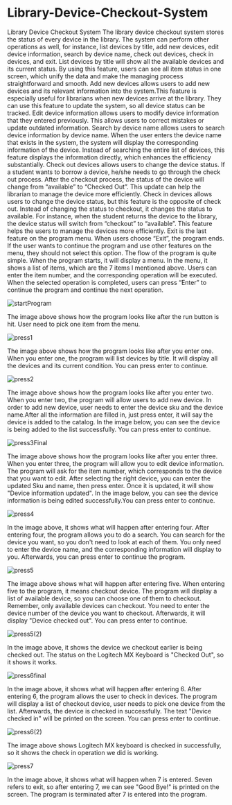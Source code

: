 # Library-Device-Checkout-System


Library Device Checkout System
The library device checkout system stores the status of every device in the library. The system can perform other operations as well, for instance, list devices by title, add new devices, edit device information, search by device name, check out devices, check in devices, and exit.
List devices by title will show all the available devices and its current status. By using this feature, users can see all item status in one screen, which unify the data and make the managing process straightforward and smooth.
Add new devices allows users to add new devices and its relevant information into the system.This feature is especially useful for librarians when new devices arrive at the library. They can use this feature to update the system, so all device status can be tracked.
Edit device information allows users to modify device information that they entered previously. This allows users to correct mistakes or update outdated information.
Search by device name allows users to search device information by device name. When the user enters the device name that exists in the system, the system will display the corresponding information of the device. Instead of searching the entire list of devices, this feature displays the information directly, which enhances the efficiency substantially.
Check out devices allows users to change the device status. If a student wants to borrow a device, he/she needs to go through the check out process. After the checkout process, the status of the device will change from “available” to “Checked Out”. This update can help the librarian to manage the device more efficiently.
Check in devices allows users to change the device status, but this feature is the opposite of check out. Instead of changing the status to checkout, it changes the status to available. For instance, when the student returns the device to the library, the device status will switch from “checkout” to “available”. This feature helps the users to manage the devices more efficiently.
Exit is the last feature on the program menu. When users choose “Exit”, the program ends. If the user wants to continue the program and use other features on the menu, they should not select this option.
The flow of the program is quite simple. When the program starts, it will display a menu. In the menu, it shows a list of items, which are the 7 items I mentioned above. Users can enter the item number, and the corresponding operation will be executed. When the selected operation is completed, users can press “Enter” to continue the program and continue the next operation.


![startProgram](https://github.com/jefjefhui/Library-Device-Checkout-System/assets/73283123/349a9e99-ba97-42f2-81ec-d6db5006a6e2)

The image above shows how the program looks like after the run button is hit. User need to pick one item from the menu.



![press1](https://github.com/jefjefhui/Library-Device-Checkout-System/assets/73283123/0d0449b2-8642-49b9-9304-92069879a5e5)

The image above shows how the program looks like after you enter one. When you enter one, the program will list devices by title. It will display all the devices and its current condition. You can press enter to continue.


![press2](https://github.com/jefjefhui/Library-Device-Checkout-System/assets/73283123/e9e27b93-89d1-4594-8412-e2cfefab1f3a)

The image above shows how the program looks like after you enter two. When you enter two, the program will allow users to add new device. In order to add new device, user needs to enter the device sku and the device name.After all the information are filled in, just press enter, it will say the device is added to the catalog. In the image below, you can see the device is being added to the list successfully. You can press enter to continue.


![press3Final](https://github.com/jefjefhui/Library-Device-Checkout-System/assets/73283123/7562fcfc-37e6-4da6-a551-d34754e9b223)

The image above shows how the program looks like after you enter three. When you enter three, the program will allow you to edit device information. The program will ask for the item number, which corresponds to the device that you want to edit. After selecting the right device, you can enter the updated Sku and name, then press enter. Once it is updated, it will show "Device information updated". In the image below, you can see the device information is being edited successfully.You can press enter to continue.


![press4](https://github.com/jefjefhui/Library-Device-Checkout-System/assets/73283123/ceb0c07d-dca4-406b-bb4f-8ad521c3d4c4)

In the image above, it shows what will happen after entering four. After entering four, the program allows you to do a search. You can search for the device you want, so you don't need to look at each of them. You only need to enter the device name, and the corresponding information will display to you. Afterwards, you can press enter to continue the program.



![press5](https://github.com/jefjefhui/Library-Device-Checkout-System/assets/73283123/491d30c7-0d15-4075-ad5b-215ab1b92ff8)

The image above shows what will happen after entering five. When entering five to the program, it means checkout device. The program will display a list of available device, so you can choose one of them to checkout. Remember, only available devices can checkout. You need to enter the device number of the device you want to checkout. Afterwards, it will display "Device checked out". You can press enter to continue.




![press5(2)](https://github.com/jefjefhui/Library-Device-Checkout-System/assets/73283123/34b34f1d-24d3-460d-b4cb-4e92b2ecb9a4)

In the image above, it shows the device we checkout earlier is being checked out. The status on the Logitech MX Keyboard is "Checked Out", so it shows it works.


![press6final](https://github.com/jefjefhui/Library-Device-Checkout-System/assets/73283123/683e3cb6-501b-4045-91c2-3d95a778f1ae)


In the image above, it shows what will happen after entering 6. After entering 6, the program allows the user to check in devices. The program will display a list of checkout device, user needs to pick one device from the list. Afterwards, the device is checked in successfully. The text "Device checked in" will be printed on the screen. You can press enter to continue.


![press6(2)](https://github.com/jefjefhui/Library-Device-Checkout-System/assets/73283123/bc703975-42d8-40ca-9d4c-c88c08e086b2)


The image above shows Logitech MX keyboard is checked in successfully, so it shows the check in operation we did is working.


![press7](https://github.com/jefjefhui/Library-Device-Checkout-System/assets/73283123/792c39d6-d9ff-4af9-972c-8e31ea235489)


In the image above, it shows what will happen when 7 is entered. Seven refers to exit, so after entering 7, we can see "Good Bye!" is printed on the screen. The program is terminated after 7 is entered into the program.
